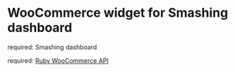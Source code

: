 <h1>WooCommerce widget for Smashing dashboard</h1>

<p>required: Smashing dashboard</p>
<p>required: <a href="https://rubygems.org/gems/woocommerce_api/">Ruby WooCommerce API</a> </p>
